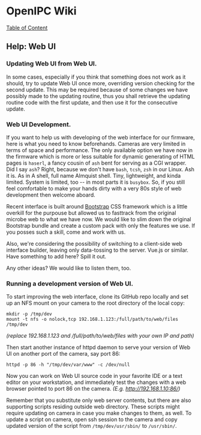 # OpenIPC Wiki
[Table of Content](../index.md)

Help: Web UI
------------

### Updating Web UI from Web UI.

In some cases, especially if you think that something does not work as it should,
 try to update Web UI once more, overriding version checking for the second update.
 This may be required because of some changes we have possibly made to the updating
 routine, thus you shall retrieve the updating routine code with the first update,
 and then use it for the consecutive update.

### Web UI Development.

If you want to help us with developing of the web interface for our
 firmware, here is what you need to know beforehands. Cameras are very
 limited in terms of space and performance. The only available option
 we have now in the firmware which is more or less suitable for dynamic
 generating of HTML pages is `haserl`, a fancy cousin of `ash` bent for
 serving as a CGI wrapper. Did I say `ash`? Right, because we don't have
 `bash`, `tcsh`, `zsh` in our Linux. Ash it is. As in A shell, full name
 Almquist shell. Tiny, lightweight, and kinda limited. System is limited,
 too -- in most parts it is `busybox`. So, if you still feel comfortable
 to make your hands dirty with a very 80s style of web development then
 welcome aboard.

Recent interface is built around [Bootstrap](https://getbootstrap.com/)
 CSS framework which is a little overkill for the purpouse but allowed us
 to fasttrack from the original microbe web to what we have now. We would
 like to slim down the original Bootstrap bundle and create a custom pack
 with only the features we use. If you posses such a skill, come and work
 with us.

Also, we're considering the possibility of switching to a client-side
 web interface builder, leaving only data-tossing to the server. Vue.js
 or similar. Have something to add here? Spill it out.

Any other ideas? We would like to listen them, too.

### Running a development version of Web UI.

To start improving the web interface, clone its GitHub repo locally and
 set up an NFS mount on your camera to the root directory of the local copy:

```
mkdir -p /tmp/dev
mount -t nfs -o nolock,tcp 192.168.1.123:/full/path/to/web/files /tmp/dev
```
_(replace 192.168.1.123 and /full/path/to/web/files with your own IP and path)_

Then start another instance of httpd daemon to serve your version of Web UI
 on another port of the camera, say port 86:

```
httpd -p 86 -h "/tmp/dev/var/www" -c /dev/null
```

Now you can work on Web UI source code in your favorite IDE or a text editor
 on your workstation, and immediately test the changes with a web browser 
 pointed to port 86 on the camera. _(E.g. http://192.168.1.10:86/)_

Remember that you substitute only web server contents, but there are also
 supporting scripts residing outside web directory. These scripts might require
 updating on camera in case you make changes to them, as well. To update a
 script on camera, open ssh session to the camera and copy updated version of
 the script from `/tmp/dev/usr/sbin/` to `/usr/sbin/`.
